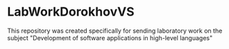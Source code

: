 # LabWorkDorokhovVS
This repository was created specifically for sending laboratory work on the subject "Development of software applications in high-level languages"
